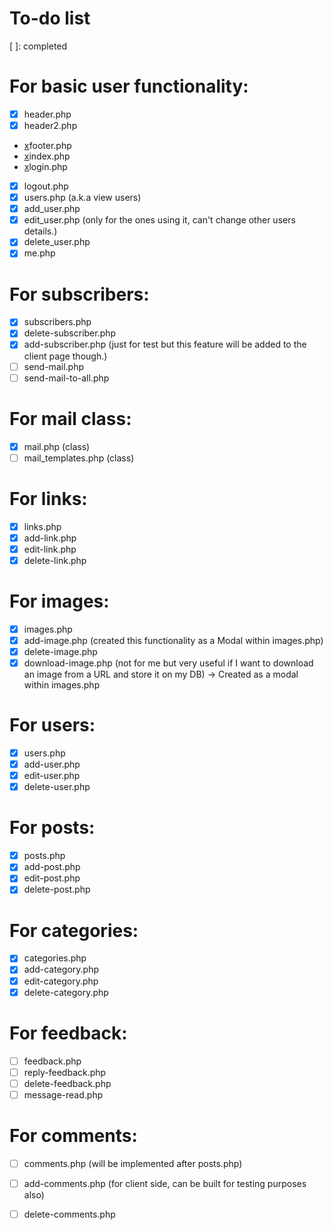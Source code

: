 # To-do list

[x]: incomplete
[ ]: completed

# For basic user functionality:
- [x] header.php
- [x] header2.php
- [x]footer.php
- [x]index.php
- [x]login.php
- [x] logout.php
- [x] users.php (a.k.a view users)
- [x] add_user.php
- [x] edit_user.php (only for the ones using it, can't change other users details.)
- [x] delete_user.php
- [x] me.php

# For subscribers:
- [x] subscribers.php
- [x] delete-subscriber.php
- [x] add-subscriber.php (just for test but this feature will be added to the
client page though.)
- [ ] send-mail.php
- [ ] send-mail-to-all.php

# For mail class:
- [x] mail.php (class)
- [ ] mail_templates.php (class)

# For links:
- [x] links.php
- [x] add-link.php
- [x] edit-link.php
- [x] delete-link.php

# For images:
- [x] images.php
- [x] add-image.php (created this functionality as a Modal within images.php)
- [x] delete-image.php
- [x] download-image.php (not for me but very useful if I want to download an image from a URL and store it on my DB) -> Created as a modal within
	images.php

# For users:
- [x] users.php
- [x] add-user.php
- [x] edit-user.php
- [x] delete-user.php

# For posts:
- [x] posts.php
- [x] add-post.php
- [x] edit-post.php
- [x] delete-post.php

# For categories:
- [x] categories.php
- [x] add-category.php
- [x] edit-category.php
- [x] delete-category.php

# For feedback:
- [ ] feedback.php
- [ ] reply-feedback.php
- [ ] delete-feedback.php
- [ ] message-read.php

# For comments:
- [ ] comments.php (will be implemented after posts.php)
- [ ] add-comments.php (for client side, can be built for testing purposes also)
- [ ] delete-comments.php


